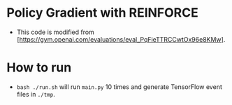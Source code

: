 # Policy Gradient with REINFORCE
- This code is modified from [https://gym.openai.com/evaluations/eval_PqFieTTRCCwtOx96e8KMw].
# How to run
- `bash ./run.sh` will run `main.py` 10 times and generate TensorFlow event files in `./tmp`. 
